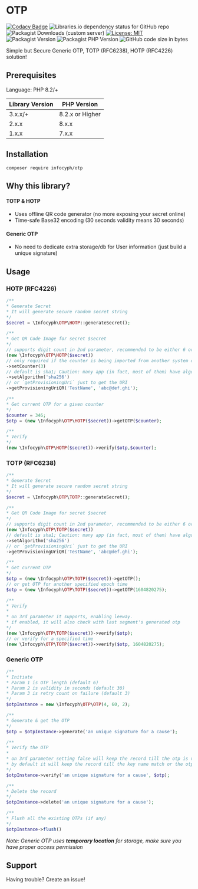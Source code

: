 # OTP

[![Codacy Badge](https://app.codacy.com/project/badge/Grade/1b7873dd2bdf48748c86265f24db0b34)](https://app.codacy.com/gh/infocyph/OTP/dashboard?utm_source=gh&utm_medium=referral&utm_content=&utm_campaign=Badge_grade)
![Libraries.io dependency status for GitHub repo](https://img.shields.io/librariesio/github/infocyph/otp)
![Packagist Downloads (custom server)](https://img.shields.io/packagist/dt/infocyph/otp?color=green&link=https%3A%2F%2Fpackagist.org%2Fpackages%2Finfocyph%2Fotp)
[![License: MIT](https://img.shields.io/badge/License-MIT-green.svg)](https://opensource.org/licenses/MIT)
![Packagist Version](https://img.shields.io/packagist/v/infocyph/otp)
![Packagist PHP Version](https://img.shields.io/packagist/dependency-v/infocyph/otp/php)
![GitHub code size in bytes](https://img.shields.io/github/languages/code-size/infocyph/otp)

Simple but Secure Generic OTP, TOTP (RFC6238), HOTP (RFC4226) solution!


## Prerequisites

Language: PHP 8.2/+

| Library Version | PHP Version     |
|-----------------|-----------------|
| 3.x.x/+         | 8.2.x or Higher |
| 2.x.x           | 8.x.x           |
| 1.x.x           | 7.x.x           |

## Installation

```
composer require infocyph/otp
```

## Why this library?

#### TOTP & HOTP
- Uses offline QR code generator (no more exposing your secret online)
- Time-safe Base32 encoding (30 seconds validity means 30 seconds)

#### Generic OTP
- No need to dedicate extra storage/db for User information (just build a unique signature)

## Usage

### HOTP (RFC4226)

```php
/**
* Generate Secret
* It will generate secure random secret string
*/
$secret = \Infocyph\OTP\HOTP::generateSecret();

/**
* Get QR Code Image for secret $secret
*/
// supports digit count in 2nd parameter, recommended to be either 6 or 8 (default 6)
(new \Infocyph\OTP\HOTP($secret))
// only required if the counter is being imported from another system or if it is old, & for QR only
->setCounter(3)
// default is sha1; Caution: many app (in fact, most of them) have algorithm limitation
->setAlgorithm('sha256') 
// or `getProvisioningUri` just to get the URI
->getProvisioningUriQR('TestName', 'abc@def.ghi'); 

/**
* Get current OTP for a given counter
*/
$counter = 346;
$otp = (new \Infocyph\OTP\HOTP($secret))->getOTP($counter);

/**
* Verify
*/
(new \Infocyph\OTP\HOTP($secret))->verify($otp,$counter);
```

### TOTP (RFC6238)

```php
/**
* Generate Secret
* It will generate secure random secret string
*/
$secret = \Infocyph\OTP\TOTP::generateSecret();

/**
* Get QR Code Image for secret $secret
*/
// supports digit count in 2nd parameter, recommended to be either 6 or 8 (default 6)
(new \Infocyph\OTP\TOTP($secret)) 
// default is sha1; Caution: many app (in fact, most of them) have algorithm limitation
->setAlgorithm('sha256') 
// or `getProvisioningUri` just to get the URI
->getProvisioningUriQR('TestName', 'abc@def.ghi');

/**
* Get current OTP
*/
$otp = (new \Infocyph\OTP\TOTP($secret))->getOTP();
// or get OTP for another specified epoch time
$otp = (new \Infocyph\OTP\TOTP($secret))->getOTP(1604820275);

/**
* Verify
* 
* on 3rd parameter it supports, enabling leeway.
* if enabled, it will also check with last segment's generated otp 
*/
(new \Infocyph\OTP\TOTP($secret))->verify($otp);
// or verify for a specified time
(new \Infocyph\OTP\TOTP($secret))->verify($otp, 1604820275);
```

### Generic OTP

```php
/**
* Initiate 
* Param 1 is OTP length (default 6)
* Param 2 is validity in seconds (default 30)
* Param 3 is retry count on failure (default 3)
*/
$otpInstance = new \Infocyph\OTP\OTP(4, 60, 2);

/**
* Generate & get the OTP
*/
$otp = $otpInstance->generate('an unique signature for a cause');

/**
* Verify the OTP
* 
* on 3rd parameter setting false will keep the record till the otp is verified or expired
* by default it will keep the record till the key name match or the otp is verified or expired
*/
$otpInstance->verify('an unique signature for a cause', $otp);

/**
* Delete the record
*/
$otpInstance->delete('an unique signature for a cause');

/**
* Flush all the existing OTPs (if any)
*/
$otpInstance->flush()
```
_Note: Generic OTP uses **temporary location** for storage, make sure you have proper access permission_

## Support

Having trouble? Create an issue!

